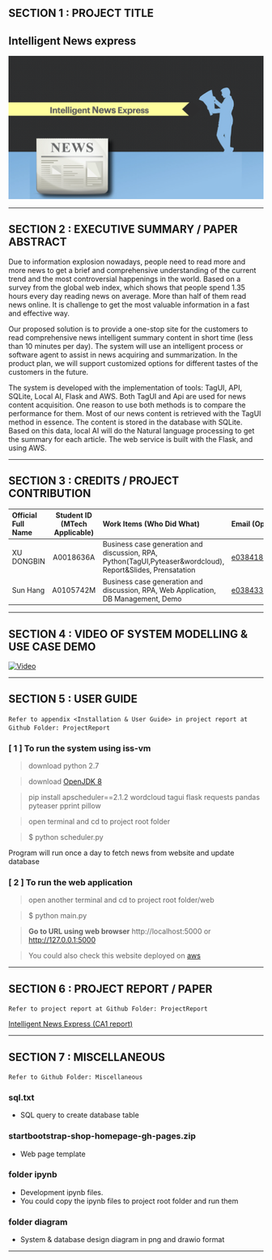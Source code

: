## SECTION 1 : PROJECT TITLE
## Intelligent News express

![](resources/title.png)

---

## SECTION 2 : EXECUTIVE SUMMARY / PAPER ABSTRACT

Due to information explosion nowadays, people need to read more and more news to get a brief and comprehensive understanding of the current trend and the most controversial happenings in the world. Based on a survey from the global web index, which shows that people spend 1.35 hours every day reading news on average. More than half of them read news online. It is challenge to get the most valuable information in a fast and effective way.

Our proposed solution is to provide a one-stop site for the customers to read comprehensive news intelligent summary content in short time (less than 10 minutes per day). The system will use an intelligent process or software agent to assist in news acquiring and summarization. In the product plan, we will support customized options for different tastes of the customers in the future.

The system is developed with the implementation of tools: TagUI, API, SQLite, Local AI, Flask and AWS. Both TagUI and Api are used for news content acquisition. One reason to use both methods is to compare the performance for them. Most of our news content is retrieved with the TagUI method in essence. The content is stored in the database with SQLite. Based on this data, local AI will do the Natural language processing to get the summary for each article. The web service is built with the Flask, and using AWS.


---

## SECTION 3 : CREDITS / PROJECT CONTRIBUTION

| Official Full Name  | Student ID (MTech Applicable)  | Work Items (Who Did What) | Email (Optional) |
| :------------ |:---------------:| :-----| :-----|
| XU DONGBIN | A0018636A | Business case generation and discussion, RPA, Python(TagUI,Pyteaser&wordcloud), Report&Slides, Prensatation| e0384187@u.nus.edu |
| Sun Hang | A0105742M | Business case generation and discussion, RPA, Web Application, DB Management, Demo| e0384337@u.nus.edu |
---

## SECTION 4 : VIDEO OF SYSTEM MODELLING & USE CASE DEMO

[![Video](https://img.youtube.com/vi/2_MevgvhjSk/0.jpg)](https://youtu.be/2_MevgvhjSk)

---

## SECTION 5 : USER GUIDE

`Refer to appendix <Installation & User Guide> in project report at Github Folder: ProjectReport`

### [ 1 ] To run the system using iss-vm

> download python 2.7

> download [OpenJDK 8](https://docs.aws.amazon.com/corretto/latest/corretto-8-ug/downloads-list.html) 

> pip install apscheduler==2.1.2 wordcloud tagui flask requests pandas pyteaser pprint pillow

> open terminal and cd to project root folder

> $ python scheduler.py

Program will run once a day to fetch news from website and update database



### [ 2 ] To run the web application

> open another terminal and cd to project root folder/web

> $ python main.py

> **Go to URL using web browser** http://localhost:5000 or http://127.0.0.1:5000

> You could also check this website deployed on [aws](http://18.139.180.254/)

---
## SECTION 6 : PROJECT REPORT / PAPER

`Refer to project report at Github Folder: ProjectReport`

[Intelligent News Express (CA1 report)](./ProjectReport/CA1-Report-Intelligent%20News%20express.pdf)

---
## SECTION 7 : MISCELLANEOUS

`Refer to Github Folder: Miscellaneous`

### sql.txt
* SQL query to create database table

### startbootstrap-shop-homepage-gh-pages.zip
* Web page template

### folder ipynb
* Development ipynb files.
* You could copy the ipynb files to project root folder and run them 

### folder diagram
* System & database design diagram in png and drawio format

---